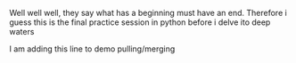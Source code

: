 Well well well, they say what has a beginning must have an end. Therefore i guess this is the final practice session in python before i delve ito  deep waters


I am adding this line to demo pulling/merging
